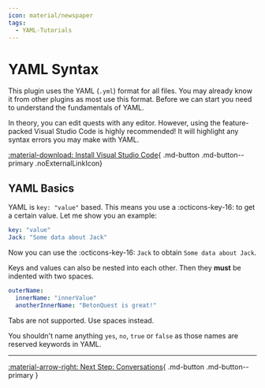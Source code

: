 ```yaml
---
icon: material/newspaper
tags: 
  - YAML-Tutorials
---
```

# YAML Syntax
This plugin uses the YAML (`.yml`) format for all files. You may already know it from other plugins as most use this format.
Before we can start you need to understand the fundamentals of YAML.

In theory, you can edit quests with any editor. However, using the feature-packed 
Visual Studio Code is highly recommended! It will highlight any syntax errors you may make with YAML.

[:material-download: Install Visual Studio Code](https://code.visualstudio.com){ .md-button .md-button--primary .noExternalLinkIcon}

## YAML Basics

YAML is `key: "value"` based. This means you use a :octicons-key-16: to get a certain value.
Let me show you an example:

```YAML title="YAML Data Format"
key: "value"
Jack: "Some data about Jack"
```
Now you can use the :octicons-key-16: `Jack` to obtain `Some data about Jack`.

Keys and values can also be nested into each other. Then they **must** be indented with two spaces.

```YAML title="Nested YAML"
outerName:
  innerName: "innerValue"
  anotherInnerName: "BetonQuest is great!"
```

Tabs are not supported. Use spaces instead.

You shouldn't name anything `yes`, `no`, `true` or `false` as those names are reserved keywords in YAML.  
 
---
[:material-arrow-right: Next Step: Conversations](../Basics/Conversations.md){ .md-button .md-button--primary }
